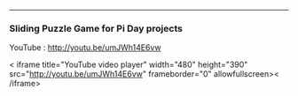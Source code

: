 ----------------------------------------------------
### Sliding Puzzle Game for Pi Day projects
YouTube : http://youtu.be/umJWh14E6vw

< iframe title="YouTube video player" width="480" height="390" src="http://youtu.be/umJWh14E6vw" frameborder="0" allowfullscreen>< /iframe>
